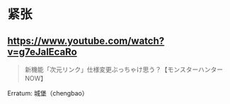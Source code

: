 # 紧张

## https://www.youtube.com/watch?v=g7eJalEcaRo

> 新機能「次元リンク」仕様変更ぶっちゃけ思う？【モンスターハンターNOW】


Erratum: 城堡（chengbao）
